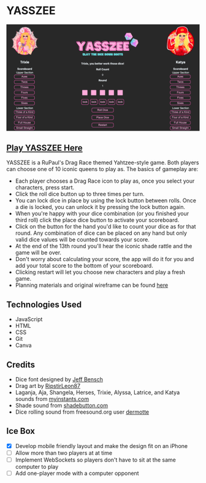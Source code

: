 # YASSZEE
![yasszee screenshot](./assets/Screenshot.png)

## [Play YASSZEE Here](https://yasszee.netlify.app/)

YASSZEE is a RuPaul's Drag Race themed Yahtzee-style game. Both players can choose one of 10 iconic queens to play as. The basics of gameplay are:
* Each player chooses a Drag Race icon to play as, once you select your characters, press start.
* Click the roll dice button up to three times per turn.
* You can lock dice in place by using the lock button between rolls. Once a die is locked, you can unlock it by pressing the lock button again.
* When you're happy with your dice combination (or you finished your third roll) click the place dice button to activate your scoreboard.
* Click on the button for the hand you'd like to count your dice as for that round. Any combination of dice can be placed on any hand but only valid dice values will be counted towards your score.
* At the end of the 13th round you'll hear the iconic shade rattle and the game will be over.
* Don't worry about calculating your score, the app will do it for you and add your total score to the bottom of your scoreboard.
* Clicking restart will let you choose new characters and play a fresh game.
* Planning materials and original wireframe can be found [here](https://docs.google.com/document/d/1UA5bBcTm1CF_MG64lcle178ME7TS67oI8M0gUle_5iI/edit?usp=sharing)

## Technologies Used
* JavaScript
* HTML
* CSS
* Git
* Canva

## Credits
* Dice font designed by [Jeff Bensch](https://www.dafont.com/jeff-bensch.d1635)
* Drag art by [RipstirLeon87](https://www.deviantart.com/ripstirleon87)
* Laganja, Aja, Shangela, Herses, Trixie, Alyssa, Latrice, and Katya sounds from [myinstants.com](https://www.myinstants.com)
* Shade sound from [shadebutton.com](http://www.shadebutton.com/)
* Dice rolling sound from freesound.org user [dermotte](https://freesound.org/people/dermotte/)

## Ice Box
- [x] Develop mobile friendly layout and make the design fit on an iPhone
- [ ] Allow more than two players at at time
- [ ] Implement WebSockets so players don't have to sit at the same computer to play
- [ ] Add one-player mode with a computer opponent
